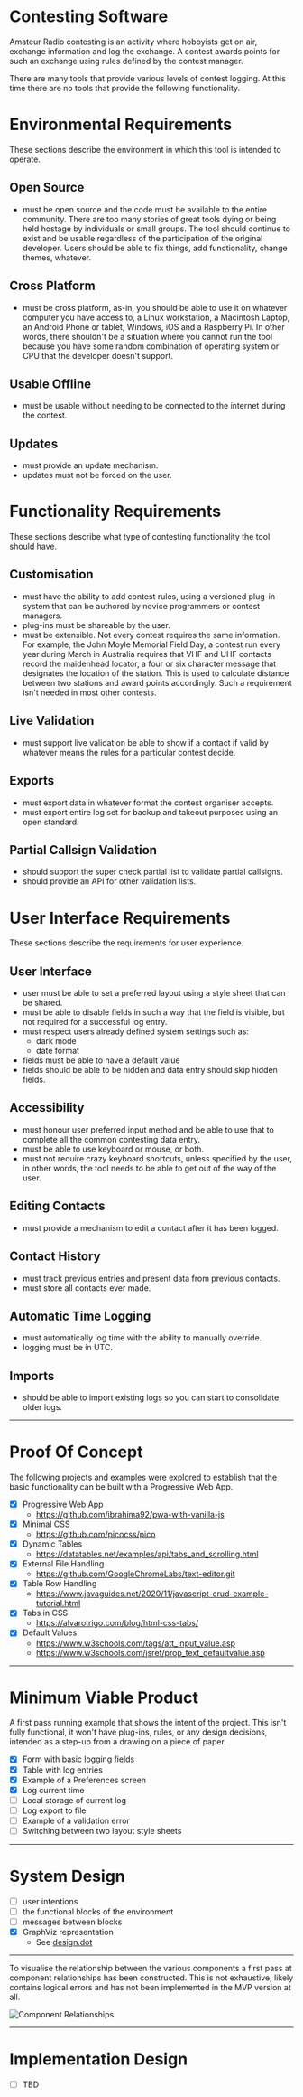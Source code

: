 # Contesting Software
Amateur Radio contesting is an activity where hobbyists get on air, exchange information and log the exchange. A contest awards points for such an exchange using rules defined by the contest manager.

There are many tools that provide various levels of contest logging. At this time there are no tools that provide the following functionality.

# Environmental Requirements

These sections describe the environment in which this tool is intended to operate.

## Open Source
- must be open source and the code must be available to the entire community. There are too many stories of great tools dying or being held hostage by individuals or small groups. The tool should continue to exist and be usable regardless of the participation of the original developer. Users should be able to fix things, add functionality, change themes, whatever.

## Cross Platform
- must be cross platform, as-in, you should be able to use it on whatever computer you have access to, a Linux workstation, a Macintosh Laptop, an Android Phone or tablet, Windows, iOS and a Raspberry Pi. In other words, there shouldn't be a situation where you cannot run the tool because you have some random combination of operating system or CPU that the developer doesn't support.

## Usable Offline
- must be usable without needing to be connected to the internet during the contest.

## Updates
- must provide an update mechanism.
- updates must not be forced on the user.


# Functionality Requirements

These sections describe what type of contesting functionality the tool should have.

## Customisation
- must have the ability to add contest rules, using a versioned plug-in system that can be authored by novice programmers or contest managers.
- plug-ins must be shareable by the user.
- must be extensible. Not every contest requires the same information. For example, the John Moyle Memorial Field Day, a contest run every year during March in Australia requires that VHF and UHF contacts record the maidenhead locator, a four or six character message that designates the location of the station. This is used to calculate distance between two stations and award points accordingly. Such a requirement isn't needed in most other contests.

## Live Validation
- must support live validation be able to show if a contact if valid by whatever means the rules for a particular contest decide.

## Exports
- must export data in whatever format the contest organiser accepts.
- must export entire log set for backup and takeout purposes using an open standard.

## Partial Callsign Validation
- should support the super check partial list to validate partial callsigns.
- should provide an API for other validation lists.


# User Interface Requirements

These sections describe the requirements for user experience.

## User Interface
- user must be able to set a preferred layout using a style sheet that can be shared.
- must be able to disable fields in such a way that the field is visible, but not required for a successful log entry.
- must respect users already defined system settings such as:
  - dark mode
  - date format
- fields must be able to have a default value
- fields should be able to be hidden and data entry should skip hidden fields.

## Accessibility
- must honour user preferred input method and be able to use that to complete all the common contesting data entry.
- must be able to use keyboard or mouse, or both.
- must not require crazy keyboard shortcuts, unless specified by the user, in other words, the tool needs to be able to get out of the way of the user.

## Editing Contacts
- must provide a mechanism to edit a contact after it has been logged.

## Contact History
- must track previous entries and present data from previous contacts.
- must store all contacts ever made.

## Automatic Time Logging
- must automatically log time with the ability to manually override.
- logging must be in UTC.

## Imports
- should be able to import existing logs so you can start to consolidate older logs.

---

# Proof Of Concept

The following projects and examples were explored to establish that the basic functionality can be built with a Progressive Web App.

- [x] Progressive Web App
  - https://github.com/ibrahima92/pwa-with-vanilla-js
- [x] Minimal CSS
  - https://github.com/picocss/pico
- [x] Dynamic Tables
  - https://datatables.net/examples/api/tabs_and_scrolling.html
- [x] External File Handling
  - https://github.com/GoogleChromeLabs/text-editor.git
- [x] Table Row Handling
  - https://www.javaguides.net/2020/11/javascript-crud-example-tutorial.html
- [x] Tabs in CSS
  - https://alvarotrigo.com/blog/html-css-tabs/
- [x] Default Values
  - https://www.w3schools.com/tags/att_input_value.asp
  - https://www.w3schools.com/jsref/prop_text_defaultvalue.asp

---

# Minimum Viable Product

A first pass running example that shows the intent of the project. This isn't fully functional, it won't have plug-ins, rules, or any design decisions, intended as a step-up from a drawing on a piece of paper.

- [x] Form with basic logging fields
- [x] Table with log entries
- [x] Example of a Preferences screen
- [x] Log current time
- [ ] Local storage of current log
- [ ] Log export to file
- [ ] Example of a validation error
- [ ] Switching between two layout style sheets

---

# System Design

- [ ] user intentions
- [ ] the functional blocks of the environment
- [ ] messages between blocks
- [x] GraphViz representation
  - See [design.dot](design.dot)

---
To visualise the relationship between the various components a first pass at component relationships has been constructed. This is not exhaustive, likely contains logical errors and has not been implemented in the MVP version at all.

![Component Relationships](design.svg)

---

# Implementation Design

- [ ] TBD
